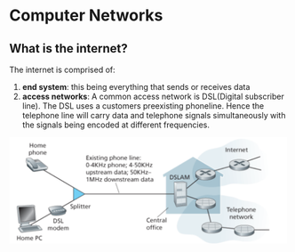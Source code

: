 # Computer Networks 

## What is the internet?
The internet is comprised of: 
1. **end system**: this being everything that sends or receives data 
2. **access networks**: A common access network is DSL(Digital subscriber line). The DSL uses a customers preexisting phoneline. 
Hence the telephone line will carry data and telephone signals simultaneously with the signals being encoded at different frequencies. 


<img src="src/w1.1.png" width="500" >
